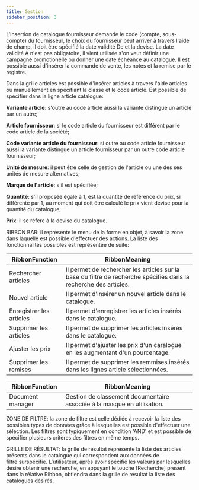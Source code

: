 ```yaml
---
title: Gestion
sidebar_position: 3
---
```


L'insertion de catalogue fournisseur demande le code (compte, sous-compte) du fournisseur, le choix du fournisseur peut arriver à travers l'aide de champ, il doit être spécifié la date validité De et la devise. La date validité À n'est pas obligatoire, il vient utilisée s'on veut définir une campagne promotionelle ou donner une date échéance au catalogue. Il est possible aussi d'insérer la commande de vente, les notes et la remise par le registre.

Dans la grille articles est possible d'insérer articles à travers l'aide articles ou manuellement en spécifiant la classe et le code article. Est possible de spécifier dans la ligne article catalogue:

**Variante article**: s'outre au code article aussi la variante distingue un article par un autre;

**Article fournisseur**: si le code article du fournisseur est différent par le code article de la société;

**Code variante article du fournisseur**: si outre au code article fournisseur aussi la variante distingue un article fournisseur par un outre code article fournisseur;

**Unité de mesure**: il peut être celle de gestion de l'article ou une des ses unités de mesure alternatives;

**Marque de l'article**: s'il est spécifiée;

**Quantité**: s'il proposée égale à 1, est la quantité de référence du prix, si différente par 1, au moment qui doit être calculé le prix vient devise pour la quantité du catalogue;

**Prix**: il se réfère à la devise du catalogue.

RIBBON BAR: il représente le menu de la forme en objet, à savoir la zone dans laquelle est possible d'effectuer des actions. La liste des fonctionnalités possibles est représentée de suite:



| RibbonFunction | RibbonMeaning |
| --- | --- |
| Rechercher articles | Il permet de rechercher les articles sur la base du filtre de recherche spécifiés dans la recherche des articles. |
| Nouvel article | Il permet d'insérer un nouvel article dans le catalogue. |
| Enregistrer les articles | Il permet d'enregistrer les articles insérés dans le catalogue. |
| Supprimer les articles | Il permet de supprimer les articles insérés dans le catalogue. |
| Ajuster les prix | Il permet d'ajuster les prix d'un caralogue en les augmentant d'un pourcentage. |
| Supprimer les remises | Il permet de supprimer les remmises insérés dans les lignes article sélectionnées. |



| RibbonFunction | RibbonMeaning |
| --- | --- |
| Document manager | Gestion de classement documentaire associée à la masque en utilisation. |

ZONE DE FILTRE: la zone de filtre est celle dédiée à recevoir la liste des possibles types de données grâce à lesquelles est possible d'effectuer une sélection. Les filtres sont typiquement en condition 'AND' et est possible de spécifier plusieurs critères des filtres en même temps.

GRILLE DE RÉSULTAT: la grille de résultat représente la liste des articles présents dans le catalogue qui correspondent aux données de filtre surspécifie. L'utilisateur, après avoir spécifié les valeurs par lesquelles désire obtenir une recherche, en appuyant le touche [Recherche] présent dans la rélative Ribbon, obtiendra dans la grille de résultat la liste des catalogues désirés.






